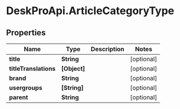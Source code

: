 # DeskProApi.ArticleCategoryType

## Properties
Name | Type | Description | Notes
------------ | ------------- | ------------- | -------------
**title** | **String** |  | [optional] 
**titleTranslations** | **[Object]** |  | [optional] 
**brand** | **String** |  | [optional] 
**usergroups** | **[String]** |  | [optional] 
**parent** | **String** |  | [optional] 


